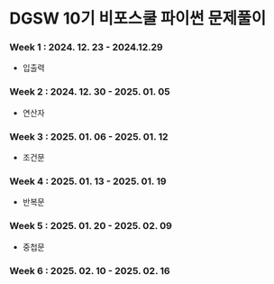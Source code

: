 # DGSW 10기 비포스쿨 파이썬 문제풀이

### Week 1 : 2024. 12. 23 - 2024.12.29
- 입출력
### Week 2 : 2024. 12. 30 - 2025. 01. 05
- 연산자
### Week 3 : 2025. 01. 06 - 2025. 01. 12
- 조건문
### Week 4 : 2025. 01. 13 - 2025. 01. 19
- 반복문
### Week 5 : 2025. 01. 20 - 2025. 02. 09
- 중첩문
### Week 6 : 2025. 02. 10 - 2025. 02. 16

